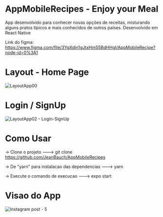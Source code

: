 # AppMobileRecipes - Enjoy your Meal
App desenvolvido para conhecer novas opções de receitas, misturando alguns pratos típicos e mais conhecidos de outros países. Desenvolvido em React Native

Link do figma: https://www.figma.com/file/3YgXdin1gJtxHm55BdHHgI/AppMobileRecipe?node-id=0%3A1

# Layout - Home Page
![LayoutApp00](https://user-images.githubusercontent.com/61170558/121413327-f3795280-c93b-11eb-9d31-354385cf3047.PNG)

# Login / SignUp
![LayoutApp02 - Login-SignUp](https://user-images.githubusercontent.com/61170558/118379794-b1b2f180-b5b3-11eb-9dbf-c68b2bf27d22.PNG)


# Como Usar
-> Clone o projeto
---> git clone https://github.com/JeanBauch/AppMobileRecipes

-> De "yarn" para instalacao das dependencias
---> yarn

-> Execute o comando de execucao
---> expo start

# Visao do App

![Instagram post - 5](https://user-images.githubusercontent.com/61170558/122657091-b4ff4700-d136-11eb-9f51-fb72bf087f0c.png)



